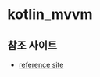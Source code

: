 # kotlin_mvvm
## 참조 사이트
* [reference site](https://medium.com/corebuild-software/simple-android-mvvm-using-rx-and-kotlin-9769a91b03ef)
